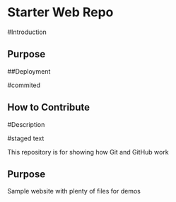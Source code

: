 # Starter Web Repo

#Introduction

## Purpose

##Deployment

#commited



## How to Contribute

#Description

#staged text


This repository is for showing how Git and GitHub work

## Purpose

Sample website with plenty of files for demos